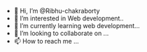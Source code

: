 - 👋 Hi, I’m @Ribhu-chakraborty
- 👀 I’m interested in Web development..
- 🌱 I’m currently learning web development...
- 💞️ I’m looking to collaborate on ...
- 📫 How to reach me ...

<!---
Ribhu-chakraborty/Ribhu-chakraborty is a ✨ special ✨ repository because its `README.md` (this file) appears on your GitHub profile.
You can click the Preview link to take a look at your changes.
--->

